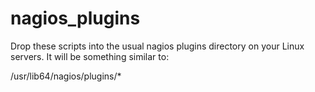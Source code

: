 nagios_plugins
==============

Drop these scripts into the usual nagios plugins directory on your Linux servers.  It will
be something similar to:

/usr/lib64/nagios/plugins/*

